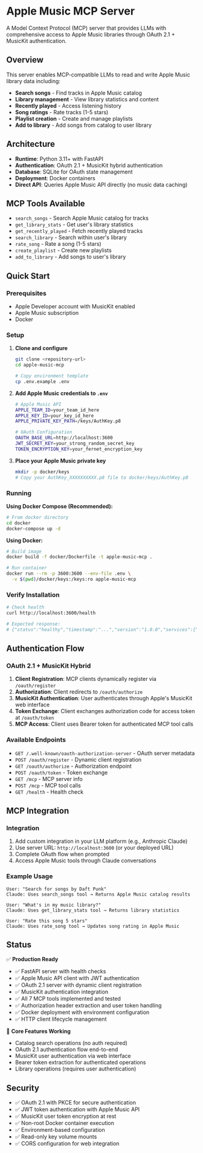 # Apple Music MCP Server

A Model Context Protocol (MCP) server that provides LLMs with comprehensive access to Apple Music libraries through OAuth 2.1 + MusicKit authentication.

## Overview

This server enables MCP-compatible LLMs to read and write Apple Music library data including:
- **Search songs** - Find tracks in Apple Music catalog
- **Library management** - View library statistics and content
- **Recently played** - Access listening history
- **Song ratings** - Rate tracks (1-5 stars)
- **Playlist creation** - Create and manage playlists
- **Add to library** - Add songs from catalog to user library

## Architecture

- **Runtime**: Python 3.11+ with FastAPI
- **Authentication**: OAuth 2.1 + MusicKit hybrid authentication
- **Database**: SQLite for OAuth state management
- **Deployment**: Docker containers
- **Direct API**: Queries Apple Music API directly (no music data caching)

## MCP Tools Available

- `search_songs` - Search Apple Music catalog for tracks
- `get_library_stats` - Get user's library statistics
- `get_recently_played` - Fetch recently played tracks
- `search_library` - Search within user's library
- `rate_song` - Rate a song (1-5 stars)
- `create_playlist` - Create new playlists
- `add_to_library` - Add songs to user's library

## Quick Start

### Prerequisites
- Apple Developer account with MusicKit enabled
- Apple Music subscription
- Docker

### Setup

1. **Clone and configure**
   ```bash
   git clone <repository-url>
   cd apple-music-mcp
   
   # Copy environment template
   cp .env.example .env
   ```

2. **Add Apple Music credentials to `.env`**
   ```bash
   # Apple Music API
   APPLE_TEAM_ID=your_team_id_here
   APPLE_KEY_ID=your_key_id_here
   APPLE_PRIVATE_KEY_PATH=/keys/AuthKey.p8
   
   # OAuth Configuration
   OAUTH_BASE_URL=http://localhost:3600
   JWT_SECRET_KEY=your_strong_random_secret_key
   TOKEN_ENCRYPTION_KEY=your_fernet_encryption_key
   ```

3. **Place your Apple Music private key**
   ```bash
   mkdir -p docker/keys
   # Copy your AuthKey_XXXXXXXXXX.p8 file to docker/keys/AuthKey.p8
   ```

### Running

**Using Docker Compose (Recommended):**
```bash
# From docker directory
cd docker
docker-compose up -d
```

**Using Docker:**
```bash
# Build image
docker build -f docker/Dockerfile -t apple-music-mcp .

# Run container
docker run --rm -p 3600:3600 --env-file .env \
  -v $(pwd)/docker/keys:/keys:ro apple-music-mcp
```

### Verify Installation
```bash
# Check health
curl http://localhost:3600/health

# Expected response:
# {"status":"healthy","timestamp":"...","version":"1.0.0","services":{"server":"online"}}
```

## Authentication Flow

### OAuth 2.1 + MusicKit Hybrid
1. **Client Registration**: MCP clients dynamically register via `/oauth/register`
2. **Authorization**: Client redirects to `/oauth/authorize`
3. **MusicKit Authentication**: User authenticates through Apple's MusicKit web interface
4. **Token Exchange**: Client exchanges authorization code for access token at `/oauth/token`
5. **MCP Access**: Client uses Bearer token for authenticated MCP tool calls

### Available Endpoints
- `GET /.well-known/oauth-authorization-server` - OAuth server metadata
- `POST /oauth/register` - Dynamic client registration
- `GET /oauth/authorize` - Authorization endpoint  
- `POST /oauth/token` - Token exchange
- `GET /mcp` - MCP server info
- `POST /mcp` - MCP tool calls
- `GET /health` - Health check

## MCP Integration

### Integration
1. Add custom integration in your LLM platform (e.g., Anthropic Claude)
2. Use server URL: `http://localhost:3600` (or your deployed URL)
3. Complete OAuth flow when prompted
4. Access Apple Music tools through Claude conversations

### Example Usage
```
User: "Search for songs by Daft Punk"
Claude: Uses search_songs tool → Returns Apple Music catalog results

User: "What's in my music library?"  
Claude: Uses get_library_stats tool → Returns library statistics

User: "Rate this song 5 stars"
Claude: Uses rate_song tool → Updates song rating in Apple Music
```

## Status

✅ **Production Ready**
- ✅ FastAPI server with health checks
- ✅ Apple Music API client with JWT authentication  
- ✅ OAuth 2.1 server with dynamic client registration
- ✅ MusicKit authentication integration
- ✅ All 7 MCP tools implemented and tested
- ✅ Authorization header extraction and user token handling
- ✅ Docker deployment with environment configuration
- ✅ HTTP client lifecycle management

🎯 **Core Features Working**
- Catalog search operations (no auth required)
- OAuth 2.1 authentication flow end-to-end
- MusicKit user authentication via web interface  
- Bearer token extraction for authenticated operations
- Library operations (requires user authentication)

## Security

- ✅ OAuth 2.1 with PKCE for secure authentication
- ✅ JWT token authentication with Apple Music API
- ✅ MusicKit user token encryption at rest
- ✅ Non-root Docker container execution
- ✅ Environment-based configuration
- ✅ Read-only key volume mounts
- ✅ CORS configuration for web integration